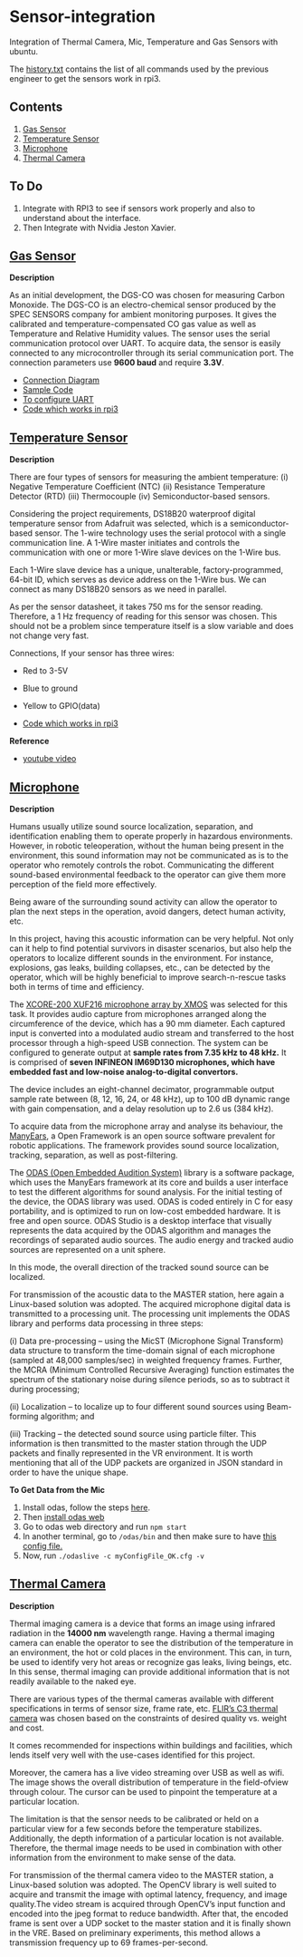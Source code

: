 # Sensor-integration
Integration of Thermal Camera, Mic, Temperature and Gas Sensors with ubuntu.

The [history.txt](https://github.com/ajaygunalan/sensor-integration/blob/master/history.txt) contains the list of all commands used by the previous engineer to get the sensors work in rpi3. 

## Contents

1. [Gas Sensor](#gas-sensor)
2. [Temperature Sensor](#temperature-sensor)
3. [Microphone](#microphone)
4. [Thermal Camera](#thermal-camera)


## To Do

1. Integrate with RPI3 to see if sensors work properly and also to understand about the interface.
2. Then Integrate with Nvidia Jeston Xavier.

## [Gas Sensor](https://www.digikey.com/product-detail/en/spec-sensors-llc/968-034/1684-1034-ND/6676880)

**Description**

As an initial development, the DGS-CO was chosen for measuring Carbon Monoxide. The DGS-CO is an electro-chemical sensor produced by the SPEC SENSORS company for ambient monitoring purposes. It gives the calibrated and temperature-compensated CO gas value as well as Temperature and Relative Humidity values. The sensor uses the serial communication protocol over UART. To acquire data, the sensor is easily connected to any microcontroller through its serial communication port. The connection parameters use **9600 baud** and require **3.3V**.

* [Connection Diagram](https://github.com/ajaygunalan/sensor-integration/blob/master/gas_to_rpi.png)
* [Sample Code](https://github.com/ajaygunalan/sensor-integration/blob/master/gas_sensor/pic/sample_code_for_algo.png)
* [To configure UART](https://www.electronicwings.com/raspberry-pi/raspberry-pi-uart-communication-using-python-and-c)
* [Code which works in rpi3](https://github.com/ajaygunalan/sensor-integration/blob/master/gas_sensor/pic/serial_read2.py)



## [Temperature Sensor](https://www.adafruit.com/product/381)


**Description**

There are four types of sensors for measuring the ambient temperature: 
(i) Negative Temperature Coefficient (NTC)
(ii) Resistance Temperature Detector (RTD)
(iii) Thermocouple
(iv) Semiconductor-based sensors.

Considering the project requirements, DS18B20 waterproof digital temperature sensor from Adafruit was selected, which is a semiconductor-based sensor. The 1-wire technology uses the serial protocol with a single communication line. A 1-Wire master
initiates and controls the communication with one or more 1-Wire slave devices on the 1-Wire bus.

Each 1-Wire slave device has a unique, unalterable, factory-programmed, 64-bit ID, which serves as device address on the 1-Wire bus. We can connect as many DS18B20 sensors as we need in parallel.

As per the sensor datasheet, it takes 750 ms for the sensor reading. Therefore, a 1 Hz
frequency of reading for this sensor was chosen. This should not be a problem since temperature itself
is a slow variable and does not change very fast.

Connections, If your sensor has three wires:

* Red to 3-5V 
* Blue to ground
* Yellow to GPIO(data)

* [Code which works in rpi3](https://github.com/ajaygunalan/sensor-integration/blob/master/thermometer.py)

**Reference**
* [youtube video](https://www.youtube.com/watch?v=SHOO7wIRVCs)

## [Microphone]()

**Description**

Humans usually utilize sound source localization, separation, and identification enabling them to
operate properly in hazardous environments. However, in robotic teleoperation, without the
human being present in the environment, this sound information may not be communicated as is to
the operator who remotely controls the robot. Communicating the different sound-based
environmental feedback to the operator can give them more perception of the field more effectively.

Being aware of the surrounding sound activity can allow the operator to plan the next steps in the
operation, avoid dangers, detect human activity, etc.

In this project, having this acoustic information can be very helpful. Not only can it help to find potential
survivors in disaster scenarios, but also help the operators to localize different sounds in the
environment. For instance, explosions, gas leaks, building collapses, etc., can be detected by the
operator, which will be highly beneficial to improve search-n-rescue tasks both in terms of time and
efficiency.

The [XCORE-200 XUF216 microphone array by XMOS](https://www.xmos.com/products/voice/micarray) was selected
for this task. It provides audio capture from microphones arranged along the circumference of the
device, which has a 90 mm diameter. Each captured input is converted into a modulated audio stream
and transferred to the host processor through a high-speed USB connection. The system can be
configured to generate output at **sample rates from 7.35 kHz to 48 kHz.** It is comprised of **seven
INFINEON IM69D130 microphones, which have embedded fast and low-noise analog-to-digital
convertors.**

The device includes an eight-channel decimator, programmable output sample rate between (8, 12,
16, 24, or 48 kHz), up to 100 dB dynamic range with gain compensation, and a delay resolution up to
2.6 us (384 kHz).

To acquire data from the microphone array and analyse its behaviour, the [ManyEars](https://sourceforge.net/p/manyears/wiki/Main_Page/), a Open Framework
is an open source software prevalent for robotic applications. The framework provides sound
source localization, tracking, separation, as well as post-filtering. 

The [ODAS (Open Embedded Audition System)](https://github.com/introlab/odas) library is a software package, which uses the ManyEars framework at its core and builds a user interface to test the different algorithms for sound analysis. For the initial testing of the device, the ODAS library was used. ODAS is coded entirely in C for easy portability, and is optimized to run on low-cost embedded hardware. It is free and open source. ODAS Studio is a desktop interface that
visually represents the data acquired by the ODAS algorithm and manages the recordings of separated
audio sources. The audio energy and tracked audio sources are represented on a unit sphere. 

In this mode, the overall direction of the tracked sound source can be localized.

For transmission of the acoustic data to the MASTER station, here again a Linux-based solution was
adopted. The acquired microphone digital data is transmitted to a processing unit. The processing unit
implements the ODAS library and performs data processing in three steps: 

(i) Data pre-processing – using the MicST (Microphone Signal Transform) data structure to transform the time-domain
signal of each microphone (sampled at 48,000 samples/sec) in weighted frequency frames. Further,
the MCRA (Minimum Controlled Recursive Averaging) function estimates the spectrum of the
stationary noise during silence periods, so as to subtract it during processing; 

(ii) Localization – to localize up to four different sound sources using Beam-forming algorithm; and 

(iii) Tracking – the detected sound source using particle filter. This information is then transmitted to the master station
through the UDP packets and finally represented in the VR environment. It is worth mentioning that
all of the UDP packets are organized in JSON standard in order to have the unique shape.

**To Get Data from the Mic**

1. Install odas, follow the steps [here](https://github.com/introlab/odas/wiki/installation).
2. Then [install odas web](https://github.com/introlab/odas_web)
3. Go to odas web directory and run `npm start`
4. In another terminal, go to `/odas/bin` and then make sure to have [this config file.](https://github.com/ajaygunalan/sensor-integration/blob/master/myConfigFile_OK.cfg)
5. Now, run `./odaslive -c myConfigFile_OK.cfg -v`




## [Thermal Camera]()

**Description**

Thermal imaging camera is a device that forms an image using infrared radiation in the **14000 nm**
wavelength range. Having a thermal imaging camera can enable the operator to see the distribution
of the temperature in an environment, the hot or cold places in the environment. This can, in turn, be used to
identify very hot areas or recognize gas leaks, living beings, etc. In this sense, thermal imaging can provide additional information that is not readily available to the naked eye.

There are various types of the thermal cameras available with different specifications
in terms of sensor size, frame rate, etc. [FLIR’s C3 thermal camera](https://www.flir.com/products/c3/)  was chosen
based on the constraints of desired quality vs.
weight and cost. 

It comes recommended for inspections within buildings and facilities, which lends itself very
well with the use-cases identified for this project.

Moreover, the camera has a live video streaming over USB as well as wifi. The image shows the overall distribution of temperature in the field-ofview through colour. The cursor can be used to pinpoint the temperature at a particular location.

The limitation is that the sensor needs to be calibrated or held on a particular view for a few seconds
before the temperature stabilizes. Additionally, the depth information of a particular location is not
available. Therefore, the thermal image needs to be used in combination with other information from
the environment to make sense of the data.

For transmission of the thermal camera video to the MASTER station, a Linux-based solution was
adopted. The OpenCV library is well suited to acquire and transmit the image with optimal latency,
frequency, and image quality.The video stream is acquired through OpenCV’s input function and encoded into the jpeg format
to reduce bandwidth. After that, the encoded frame is sent over a UDP socket to the master station
and it is finally shown in the VRE. Based on preliminary experiments, this method allows a transmission
frequency up to 69 frames-per-second.


